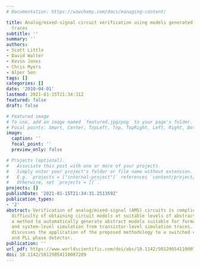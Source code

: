 ```yaml
---
# Documentation: https://wowchemy.com/docs/managing-content/

title: Analog/mixed-signal circuit verification using models generated from simulation
  traces
subtitle: ''
summary: ''
authors:
- Scott Little
- David Walter
- Kevin Jones
- Chris Myers
- Alper Sen
tags: []
categories: []
date: '2010-04-01'
lastmod: 2021-01-15T21:34:31Z
featured: false
draft: false

# Featured image
# To use, add an image named `featured.jpg/png` to your page's folder.
# Focal points: Smart, Center, TopLeft, Top, TopRight, Left, Right, BottomLeft, Bottom, BottomRight.
image:
  caption: ''
  focal_point: ''
  preview_only: false

# Projects (optional).
#   Associate this post with one or more of your projects.
#   Simply enter your project's folder or file name without extension.
#   E.g. `projects = ["internal-project"]` references `content/project/deep-learning/index.md`.
#   Otherwise, set `projects = []`.
projects: []
publishDate: '2021-01-15T21:34:31.251359Z'
publication_types:
- '2'
abstract: Verification of analog/mixed-signal (AMS) circuits is complicated by the
  difficulty of obtaining circuit models at suitable levels of abstraction. We propose
  a method to automatically generate abstract models suitable for formal verification
  and system-level simulation from transistor-level simulation traces. This paper
  discusses the application of the proposed methodology to a switched capacitor integrator
  and PLL phase detector.
publication: ''
url_pdf: https://www.worldscientific.com/doi/abs/10.1142/S0129054110007209
doi: 10.1142/S0129054110007209
---
```

